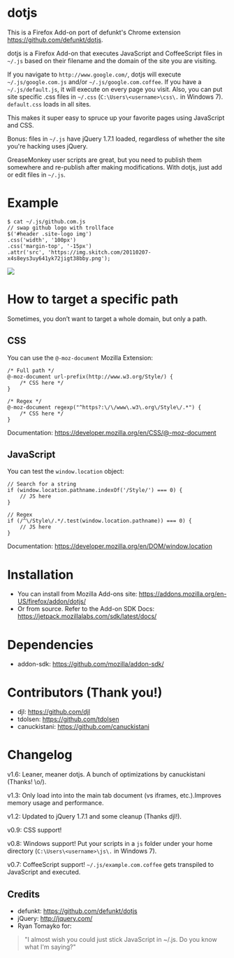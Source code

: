 dotjs
=====

This is a Firefox Add-on port of defunkt's Chrome extension <https://github.com/defunkt/dotjs>.

dotjs is a Firefox Add-on that executes JavaScript and CoffeeScript files in `~/.js` based on their filename and the domain of the site you are visiting.

If you navigate to `http://www.google.com/`, dotjs will execute `~/.js/google.com.js` and/or `~/.js/google.com.coffee`. If you have a `~/.js/default.js`, it will execute on every page you visit. Also, you can put site specific .css files in `~/.css` (`C:\Users\<username>\css\.` in Windows 7). `default.css` loads in all sites.

This makes it super easy to spruce up your favorite pages using JavaScript and CSS.

Bonus:  files in `~/.js` have jQuery 1.7.1 loaded, regardless  of  whether  the  site  you're  hacking uses jQuery.

GreaseMonkey user scripts are great, but you need to publish them somewhere and re-publish after making modifications. With dotjs, just add or edit files in `~/.js`.

# Example

    $ cat ~/.js/github.com.js
    // swap github logo with trollface
    $('#header .site-logo img')
    .css('width', '100px')
    .css('margin-top', '-15px')
    .attr('src', 'https://img.skitch.com/20110207-x4s8eys3uy641yk72jigt38bby.png');

![](https://dl.dropbox.com/u/361064/dotjs.png)

# How to target a specific path

Sometimes, you don’t want to target a whole domain, but only a path.

## CSS

You can use the `@-moz-document` Mozilla Extension:

    /* Full path */
    @-moz-document url-prefix(http://www.w3.org/Style/) {
        /* CSS here */
    }

    /* Regex */
    @-moz-document regexp("^https?:\/\/www\.w3\.org\/Style\/.*") {
        /* CSS here */
    }

Documentation: https://developer.mozilla.org/en/CSS/@-moz-document

## JavaScript

You can test the `window.location` object:

    // Search for a string
    if (window.location.pathname.indexOf('/Style/') === 0) {
        // JS here
    }

    // Regex
    if (/^\/Style\/.*/.test(window.location.pathname)) === 0) {
        // JS here
    }

Documentation: https://developer.mozilla.org/en/DOM/window.location

# Installation

- You can install from Mozilla Add-ons site: <https://addons.mozilla.org/en-US/firefox/addon/dotjs/>
- Or from source. Refer to the Add-on SDK Docs: <https://jetpack.mozillalabs.com/sdk/latest/docs/>

# Dependencies

- addon-sdk: <https://github.com/mozilla/addon-sdk/>

# Contributors (Thank you!)

- djl: <https://github.com/djl>
- tdolsen: <https://github.com/tdolsen>
- canuckistani: <https://github.com/canuckistani>

# Changelog
v1.6: Leaner, meaner dotjs. A bunch of optimizations by canuckistani (Thanks! \o/).

v1.3: Only load into into the main tab document (vs iframes, etc.).Improves memory usage and performance.

v1.2: Updated to jQuery 1.7.1 and some cleanup (Thanks djl!).

v0.9: CSS support!

v0.8: Windows support! Put your scripts in a `js` folder under your home directory (`C:\Users\<username>\js\.` in Windows 7).

v0.7: CoffeeScript support! `~/.js/example.com.coffee` gets transpiled to JavaScript and executed.

## Credits

- defunkt: <https://github.com/defunkt/dotjs>
- jQuery: <http://jquery.com/>
- Ryan Tomayko for:

> "I almost wish you could just stick JavaScript in ~/.js. Do you know what I'm saying?"
